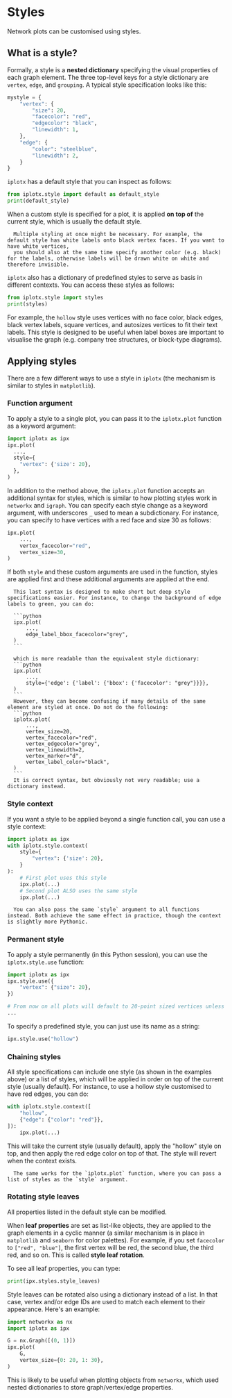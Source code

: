 # Styles
Network plots can be customised using styles.

## What is a style?
Formally, a style is a **nested dictionary** specifying the visual properties of each graph element. The three top-level keys for a style dictionary are `vertex`, `edge`, and `grouping`. A typical style specification looks like this:

```python
mystyle = {
    "vertex": {
        "size": 20,
        "facecolor": "red",
        "edgecolor": "black",
        "linewidth": 1,
    },
    "edge": {
        "color": "steelblue",
        "linewidth": 2,
    }
}
```


`iplotx` has a default style that you can inspect as follows:

```python
from iplotx.style import default as default_style
print(default_style)
```

When a custom style is specified for a plot, it is applied **on top of** the current style, which is usually the default style.

```{warning}
  Multiple styling at once might be necessary. For example, the default style has white labels onto black vertex faces. If you want to have white vertices,
  you should also at the same time specify another color (e.g. black) for the labels, otherwise labels will be drawn white on white and therefore invisible.
```

`iplotx` also has a dictionary of predefined styles to serve as basis in different contexts. You can access these styles as follows:

```python
from iplotx.style import styles
print(styles)
```

For example, the `hollow` style uses vertices with no face color, black edges, black vertex labels, square vertices, and autosizes vertices to fit their text labels. This style is designed to be useful when label boxes are important to visualise the graph (e.g. company tree structures, or block-type diagrams).

## Applying styles
There are a few different ways to use a style in `iplotx` (the mechanism is similar to styles in `matplotlib`).

### Function argument
To apply a style to a single plot, you can pass it to the `iplotx.plot` function as a keyword argument:

```python
import iplotx as ipx
ipx.plot(
  ...,
  style={
    "vertex": {'size': 20},
  },
)
```

In addition to the method above, the `iplotx.plot` function accepts an additional syntax for styles, which is similar to how plotting styles work in `networkx` and `igraph`. You can specify each style change as a keyword argument, with underscores `_` used to mean a subdictionary. For instance, you can specify to have vertices with a red face and size 30 as follows:

```python
ipx.plot(
    ...,
    vertex_facecolor="red",
    vertex_size=30,
)
```

If both `style` and these custom arguments are used in the function, styles are applied first and these additional arguments are applied at the end.

````{important}
  This last syntax is designed to make short but deep style specifications easier. For instance, to change the background of edge labels to green, you can do:

  ```python
  ipx.plot(
      ...,
      edge_label_bbox_facecolor="grey",
  )
  ```

  which is more readable than the equivalent style dictionary:
  ```python
  ipx.plot(
      ...,
      style={'edge': {'label': {'bbox': {'facecolor': "grey"}}}},
  )
  ```
  However, they can become confusing if many details of the same element are styled at once. Do not do the following:
  ```python
  iplotx.plot(
      ...,
      vertex_size=20,
      vertex_facecolor="red",
      vertex_edgecolor="grey",
      vertex_linewidth=2,
      vertex_marker="d",
      vertex_label_color="black",
  )
  ```
  It is correct syntax, but obviously not very readable; use a dictionary instead.
````

### Style context
If you want a style to be applied beyond a single function call, you can use a style context:

```python
import iplotx as ipx
with iplotx.style.context(
    style={
        "vertex": {'size': 20},
    }
):
    # First plot uses this style
    ipx.plot(...)
    # Second plot ALSO uses the same style
    ipx.plot(...)
```

```{note}
  You can also pass the same `style` argument to all functions instead. Both achieve the same effect in practice, though the context is slightly more Pythonic.
```

### Permanent style
To apply a style permanently (in this Python session), you can use the `iplotx.style.use` function:

```python
import iplotx as ipx
ipx.style.use({
    "vertex": {"size": 20},
})

# From now on all plots will default to 20-point sized vertices unless specified otherwise
...
```

To specify a predefined style, you can just use its name as a string:

```python
ipx.style.use("hollow")
```

### Chaining styles
All style specifications can include one style (as shown in the examples above) or a list of styles, which will be applied in order on top of the current style (usually default). For instance, to use a hollow style customised to have red edges, you can do:

```python
with iplotx.style.context([
    "hollow",
    {"edge": {"color": "red"}},
]):
    ipx.plot(...)
```

This will take the current style (usually default), apply the "hollow" style on top, and then apply the red edge color on top of that. The style will revert when the context exists.

```{note}
  The same works for the `iplotx.plot` function, where you can pass a list of styles as the `style` argument.
```

### Rotating style leaves
All properties listed in the default style can be modified.

When **leaf properties** are set as list-like objects, they are applied to the graph elements in a cyclic manner (a similar mechanism is in place in `matplotlib` and `seaborn` for color palettes). For example, if you set `facecolor` to `["red", "blue"]`, the first vertex will be red, the second blue, the third red, and so on. This is called **style leaf rotation**.

To see all leaf properties, you can type:
```python
print(ipx.styles.style_leaves)
```

Style leaves can be rotated also using a dictionary instead of a list. In that case, vertex and/or edge IDs are used to match each element to their appearance. Here's an example:

```python
import networkx as nx
import iplotx as ipx

G = nx.Graph([(0, 1)])
ipx.plot(
    G,
    vertex_size={0: 20, 1: 30},
)
```

This is likely to be useful when plotting objects from `networkx`, which used nested dictionaries to store graph/vertex/edge properties.
